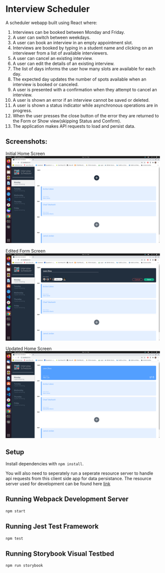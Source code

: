 # Interview Scheduler
A scheduler webapp built using React where:

1. Interviews can be booked between Monday and Friday.
1. A user can switch between weekdays.
1. A user can book an interview in an empty appointment slot.
1. Interviews are booked by typing in a student name and clicking on an interviewer from a list of available interviewers.
1. A user can cancel an existing interview.
1. A user can edit the details of an existing interview.
1. The list of days informs the user how many slots are available for each day.
1. The expected day updates the number of spots available when an interview is booked or canceled.
1. A user is presented with a confirmation when they attempt to cancel an interview.
1. A user is shown an error if an interview cannot be saved or deleted.
1. A user is shown a status indicator while asynchronous operations are in progress.
1. When the user presses the close button of the error they are returned to the Form or Show view(skipping Status and Confirm).
1. The application makes API requests to load and persist data. 

## Screenshots:
Initial Home Screen
!["Home"](https://github.com/LeonXZhou/scheduler/blob/master/Docs/Screenshots/Homescreen.png)

Edited Form Screen
!["Editing"](https://github.com/LeonXZhou/scheduler/blob/master/Docs/Screenshots/Edit.png)

Updated Home Screen
!["Editing"](https://github.com/LeonXZhou/scheduler/blob/master/Docs/Screenshots/Updated.png)

## Setup
Install dependencies with `npm install`.

You will also need to seperately run a seperate resource server to handle api requests from this client side app for data persistance. The resource server used for development can be found here [link](https://github.com/LeonXZhou/scheduler-api)


## Running Webpack Development Server

```sh
npm start
```

## Running Jest Test Framework

```sh
npm test
```

## Running Storybook Visual Testbed

```sh
npm run storybook
```
